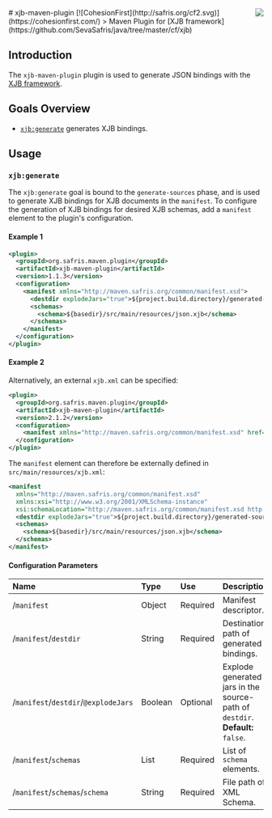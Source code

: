 <img src="http://safris.org/logo.png" align="right" />
# xjb-maven-plugin [![CohesionFirst](http://safris.org/cf2.svg)](https://cohesionfirst.com/)
> Maven Plugin for [XJB framework](https://github.com/SevaSafris/java/tree/master/cf/xjb)

## Introduction

The `xjb-maven-plugin` plugin is used to generate JSON bindings with the [XJB framework](https://github.com/SevaSafris/java/tree/master/cf/xjb).

## Goals Overview

* [`xjb:generate`](https://github.com/SevaSafris/java/tree/master/maven/plugin/xjb-maven-plugin#xjbgenerate) generates XJB bindings.

## Usage

### `xjb:generate`

The `xjb:generate` goal is bound to the `generate-sources` phase, and is used to generate XJB bindings for XJB documents in the `manifest`. To configure the generation of XJB bindings for desired XJB schemas, add a `manifest` element to the plugin's configuration.

#### Example 1

```xml
<plugin>
  <groupId>org.safris.maven.plugin</groupId>
  <artifactId>xjb-maven-plugin</artifactId>
  <version>1.1.3</version>
  <configuration>
    <manifest xmlns="http://maven.safris.org/common/manifest.xsd">
      <destdir explodeJars="true">${project.build.directory}/generated-sources/xjb</destdir>
      <schemas>
        <schema>${basedir}/src/main/resources/json.xjb</schema>
      </schemas>
    </manifest>
  </configuration>
</plugin>
```

#### Example 2

Alternatively, an external `xjb.xml` can be specified:

```xml
<plugin>
  <groupId>org.safris.maven.plugin</groupId>
  <artifactId>xjb-maven-plugin</artifactId>
  <version>2.1.2</version>
  <configuration>
    <manifest xmlns="http://maven.safris.org/common/manifest.xsd" href="${basedir}/src/main/resources/xjb.xml"/>
  </configuration>
</plugin>
```

The `manifest` element can therefore be externally defined in `src/main/resources/xjb.xml`:

```xml
<manifest
  xmlns="http://maven.safris.org/common/manifest.xsd"
  xmlns:xsi="http://www.w3.org/2001/XMLSchema-instance"
  xsi:schemaLocation="http://maven.safris.org/common/manifest.xsd http://maven.safris.org/common/manifest.xsd">
  <destdir explodeJars="true">${project.build.directory}/generated-sources/xjb</destdir>
  <schemas>
    <schema>${basedir}/src/main/resources/json.xjb</schema>
  </schemas>
</manifest>
```

#### Configuration Parameters

| Name                                 | Type          | Use      | Description                                                                   |
|:-------------------------------------|:--------------|:---------|:------------------------------------------------------------------------------|
| /`manifest`                          | Object        | Required | Manifest descriptor.                                                          |
| /`manifest`/`destdir`                | String        | Required | Destination path of generated bindings.                                       |
| /`manifest`/`destdir`/`@explodeJars` | Boolean       | Optional | Explode generated jars in the source-path of `destdir`. **Default:** `false`. |
| /`manifest`/`schemas`                | List          | Required | List of `schema` elements.                                                    |
| /`manifest`/`schemas`/`schema`       | String        | Required | File path of XML Schema.                                                      |
